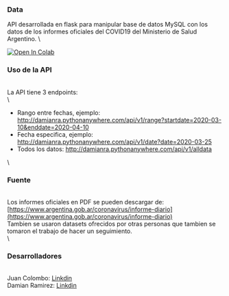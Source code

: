 ### Data



API desarrollada en flask para manipular base de datos MySQL con los
datos de los informes oficiales del COVID19 del Ministerio de Salud
Argentino. \

 [![Open In
Colab](https://colab.research.google.com/assets/colab-badge.svg)](https://colab.research.google.com/drive/1K1ilzDK5F60_KeJ2aifrFOvBw9337T8Q)

### Uso de la API

\
 La API tiene 3 endpoints: \
 \

-   Rango entre fechas, ejemplo:
    http://damianra.pythonanywhere.com/api/v1/range?startdate=2020-03-10&enddate=2020-04-10
-   Fecha especifica, ejemplo:
    http://damianra.pythonanywhere.com/api/v1/date?date=2020-03-25
-   Todos los datos: http://damianra.pythonanywhere.com/api/v1/alldata

\

### Fuente

\
 Los informes oficiales en PDF se pueden descargar de:
[https://www.argentina.gob.ar/coronavirus/informe-diario](https://www.argentina.gob.ar/coronavirus/informe-diario)
\
 Tambien se usaron datasets ofrecidos por otras personas que tambien se
tomaron el trabajo de hacer un seguimiento. \
 \

### Desarrolladores

\
 Juan Colombo:
[Linkdin](https://www.linkedin.com/in/juan-carlos-colombo-336642152/) \
 Damian Ramirez:
[Linkdin](https://www.linkedin.com/in/damian-ramirez-677488172)
